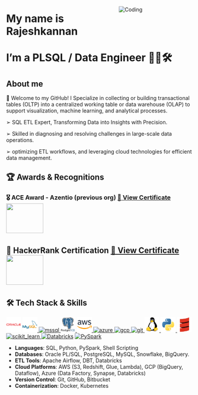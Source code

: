 ###
<img align="right" alt="Coding" width="200" src="https://miro.medium.com/v2/resize:fit:679/1*zVnWJtyGOX_kUIDm6ccCfQ.gif">
<h1 align="left">My name is Rajeshkannan <br> <br> I’m a PLSQL / Data Engineer 💾🔢🛠️</h1>

<h2 align="left">About me</h2>

🚀 Welcome to my GitHub! I Specialize in collecting or building transactional tables (OLTP) into a centralized working table or data warehouse (OLAP) to support visualization, machine learning, and analytical processes.

➢   SQL ETL Expert, Transforming Data into Insights with Precision.

➢   Skilled in diagnosing and resolving challenges in large-scale data operations.

➢  optimizing ETL workflows, and leveraging cloud technologies for efficient data management.

## 🏆 Awards & Recognitions

### 🎖️ ACE Award - Azentio (previous org) [🔗 View Certificate](https://github.com/user-attachments/assets/68472c92-5628-4387-a09e-78249f2eb1f9)<img src="https://github.com/user-attachments/assets/68472c92-5628-4387-a09e-78249f2eb1f9" width="100" height="80">

## 📜 HackerRank Certification  [🔗 View Certificate](https://www.hackerrank.com/certificates/d61b2f78514e) <img src="https://github.com/user-attachments/assets/df31c3c4-0553-418a-be3e-6507e82fd8da" width="100" height="80">
  

## 🛠️ Tech Stack & Skills 
<p align="left"> 
  <a href="https://www.oracle.com/database/" target="_blank" rel="noreferrer"><img src="https://raw.githubusercontent.com/devicons/devicon/master/icons/oracle/oracle-original.svg" alt="Oracle" width="40" height="40"/></a>
   <a href="https://www.mysql.com/" target="_blank" rel="noreferrer"> <img src="https://raw.githubusercontent.com/devicons/devicon/master/icons/mysql/mysql-original-wordmark.svg" alt="mysql" width="40" height="40"/> </a>
  <a href="https://www.microsoft.com/en-us/sql-server" target="_blank" rel="noreferrer"> <img src="https://www.svgrepo.com/show/303229/microsoft-sql-server-logo.svg" alt="mssql" width="40" height="40"/> </a> 
  <a href="https://www.postgresql.org" target="_blank" rel="noreferrer"> <img src="https://raw.githubusercontent.com/devicons/devicon/master/icons/postgresql/postgresql-original-wordmark.svg" alt="postgresql" width="40" height="40"/> </a> 
  <a href="https://aws.amazon.com" target="_blank" rel="noreferrer"> <img src="https://raw.githubusercontent.com/devicons/devicon/master/icons/amazonwebservices/amazonwebservices-original-wordmark.svg" alt="aws" width="40" height="40"/> </a> 
  <a href="https://azure.microsoft.com/en-in/" target="_blank" rel="noreferrer"> <img src="https://www.vectorlogo.zone/logos/microsoft_azure/microsoft_azure-icon.svg" alt="azure" width="40" height="40"/> </a> 
  <a href="https://cloud.google.com" target="_blank" rel="noreferrer"> <img src="https://www.vectorlogo.zone/logos/google_cloud/google_cloud-icon.svg" alt="gcp" width="40" height="40"/> </a> 
  <a href="https://git-scm.com/" target="_blank" rel="noreferrer"> <img src="https://www.vectorlogo.zone/logos/git-scm/git-scm-icon.svg" alt="git" width="40" height="40"/> </a>
  <a href="https://www.linux.org/" target="_blank" rel="noreferrer"> <img src="https://raw.githubusercontent.com/devicons/devicon/master/icons/linux/linux-original.svg" alt="linux" width="40" height="40"/> </a> 
   <a href="https://www.python.org" target="_blank" rel="noreferrer"> <img src="https://raw.githubusercontent.com/devicons/devicon/master/icons/python/python-original.svg" alt="python" width="40" height="40"/</a> 
  <a href="https://www.scala-lang.org" target="_blank" rel="noreferrer"> <img src="https://raw.githubusercontent.com/devicons/devicon/master/icons/scala/scala-original.svg" alt="scala" width="40" height="40"/</a> 
  <a href="https://scikit-learn.org/" target="_blank" rel="noreferrer"> <img src="https://upload.wikimedia.org/wikipedia/commons/0/05/Scikit_learn_logo_small.svg" alt="scikit_learn" width="40" height="40"/> </a> 
  <!-- Databricks -->
  <a href="https://www.databricks.com/" target="_blank" rel="noreferrer"><img src="https://upload.wikimedia.org/wikipedia/commons/6/63/Databricks_Logo.png" alt="Databricks" width="40" height="40"/></a>
 <!-- PySpark -->
  <a href="https://spark.apache.org/docs/latest/api/python/" target="_blank" rel="noreferrer"><img src="https://upload.wikimedia.org/wikipedia/commons/f/f3/Apache_Spark_logo.svg" alt="PySpark" width="40"height="40"/></a>
</p>

- **Languages**: SQL, Python, PySpark, Shell Scripting  
- **Databases**: Oracle PL/SQL, PostgreSQL, MySQL, Snowflake, BigQuery. 
- **ETL Tools**: Apache Airflow, DBT, Databricks  
- **Cloud Platforms**: AWS (S3, Redshift, Glue, Lambda), GCP (BigQuery, Dataflow), Azure (Data Factory, Synapse, Databricks)  
- **Version Control**: Git, GitHub, Bitbucket  
- **Containerization**: Docker, Kubernetes  



